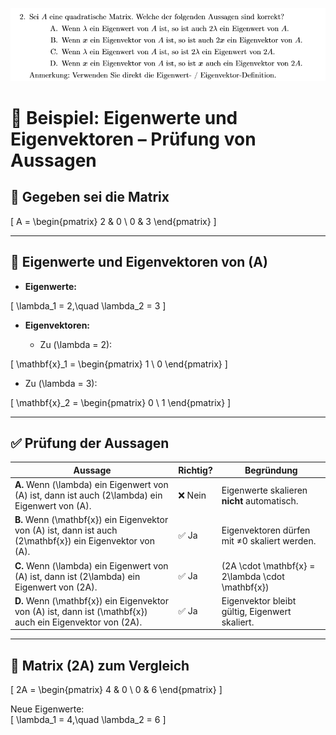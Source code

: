 ![alt text](./img/image-2.png)

# 📘 Beispiel: Eigenwerte und Eigenvektoren – Prüfung von Aussagen

## 🔢 Gegeben sei die Matrix

\[
A = \begin{pmatrix} 2 & 0 \\ 0 & 3 \end{pmatrix}
\]

---

## 🎯 Eigenwerte und Eigenvektoren von \(A\)

- **Eigenwerte:**

\[
\lambda_1 = 2,\quad \lambda_2 = 3
\]

- **Eigenvektoren:**

  - Zu \(\lambda = 2\):

\[
\mathbf{x}_1 = \begin{pmatrix} 1 \\ 0 \end{pmatrix}
\]

  - Zu \(\lambda = 3\):

\[
\mathbf{x}_2 = \begin{pmatrix} 0 \\ 1 \end{pmatrix}
\]

---

## ✅ Prüfung der Aussagen

| Aussage | Richtig? | Begründung |
|--------|----------|------------|
| **A.** Wenn \(\lambda\) ein Eigenwert von \(A\) ist, dann ist auch \(2\lambda\) ein Eigenwert von \(A\). | ❌ Nein | Eigenwerte skalieren **nicht** automatisch. |
| **B.** Wenn \(\mathbf{x}\) ein Eigenvektor von \(A\) ist, dann ist auch \(2\mathbf{x}\) ein Eigenvektor von \(A\). | ✅ Ja | Eigenvektoren dürfen mit ≠0 skaliert werden. |
| **C.** Wenn \(\lambda\) ein Eigenwert von \(A\) ist, dann ist \(2\lambda\) ein Eigenwert von \(2A\). | ✅ Ja | \(2A \cdot \mathbf{x} = 2\lambda \cdot \mathbf{x}\) |
| **D.** Wenn \(\mathbf{x}\) ein Eigenvektor von \(A\) ist, dann ist \(\mathbf{x}\) auch ein Eigenvektor von \(2A\). | ✅ Ja | Eigenvektor bleibt gültig, Eigenwert skaliert. |

---

## 📌 Matrix \(2A\) zum Vergleich

\[
2A = \begin{pmatrix} 4 & 0 \\ 0 & 6 \end{pmatrix}
\]

Neue Eigenwerte:  
\[
\lambda_1 = 4,\quad \lambda_2 = 6
\]

